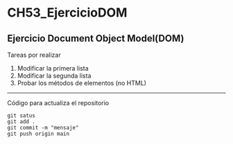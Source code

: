 # CH53_EjercicioDOM

## Ejercicio Document Object Model(DOM)

Tareas por realizar

1. Modificar la primera lista
2. Modificar la segunda lista
3. Probar los métodos de elementos (no HTML)

---

Código para actualiza el repositorio

```
git satus
git add .
git commit -m "mensaje"
git push origin main

```
